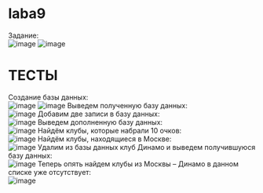 # laba9
Задание:  
![image](https://user-images.githubusercontent.com/80285429/146581455-ee25456f-55bb-4abc-8a3a-ed976500af23.png)
![image](https://user-images.githubusercontent.com/80285429/146581468-d2517954-5519-4db9-bb7f-db04358c873d.png)
# ТЕСТЫ
Cоздание базы данных:  
![image](https://user-images.githubusercontent.com/80285429/146581619-98cef5b5-4459-4059-b4e9-7692721e9f11.png)
![image](https://user-images.githubusercontent.com/80285429/146581632-aeb724a3-f0ba-4993-8b09-6b705b84a5c0.png)
Выведем полученную базу данных:  
![image](https://user-images.githubusercontent.com/80285429/146581686-474cd0b8-34eb-46f6-85dc-b140f11435ea.png)
Добавим две записи в базу данных:  
![image](https://user-images.githubusercontent.com/80285429/146581710-1592c5f1-77d4-4799-8f30-45f8069d1b02.png)
Выведем дополненную базу данных:  
![image](https://user-images.githubusercontent.com/80285429/146581753-816f60a0-da4d-4873-b193-e8a7c8de3832.png)
Найдём клубы, которые набрали 10 очков:  
![image](https://user-images.githubusercontent.com/80285429/146581794-7be59d6e-05fd-4983-84c9-f1bed98e5511.png)
Найдём клубы, находящиеся в Москве:  
![image](https://user-images.githubusercontent.com/80285429/146581825-1a23e23a-d4bb-4a44-8ed3-b79d3f4c275d.png)
Удалим из базы данных клуб Динамо и выведем получившуюся базу данных:  
![image](https://user-images.githubusercontent.com/80285429/146581852-f870d35c-e660-4de2-8997-96c82f8d6526.png)
Теперь опять найдем клубы из Москвы – Динамо в данном списке уже отсутствует:  
![image](https://user-images.githubusercontent.com/80285429/146581894-75f642d7-50c2-4561-a904-d0e3f7cce555.png)



